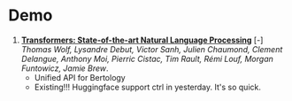 # Demo

1. [**Transformers: State-of-the-art Natural Language Processing**](https://github.com/iofu728/PaperRead/blob/master/paper/ML/Demo/Transformers.pdf) [-] _Thomas Wolf, Lysandre Debut, Victor Sanh, Julien Chaumond, Clement Delangue, Anthony Moi, Pierric Cistac, Tim Rault, Rémi Louf, Morgan Funtowicz, Jamie Brew_.
   - Unified API for Bertology
   - Existing!!! Huggingface support ctrl in yesterday. It's so quick.
